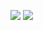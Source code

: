![](https://github-readme-stats.vercel.app/api?username=ngonhattri&count_private=true&show_icons=true&theme=dracula)
![](https://github-readme-stats.vercel.app/api/top-langs/?username=hide10018&layout=compact&theme=dracula)
